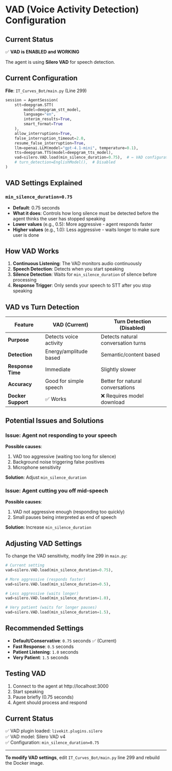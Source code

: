 # VAD (Voice Activity Detection) Configuration

## Current Status
✅ **VAD is ENABLED and WORKING**

The agent is using **Silero VAD** for speech detection.

## Current Configuration

**File**: `IT_Curves_Bot/main.py` (Line 299)

```python
session = AgentSession(
    stt=deepgram.STT(
        model=deepgram_stt_model, 
        language="en",
        interim_results=True,
        smart_format=True
    ),
    allow_interruptions=True,
    false_interruption_timeout=2.0,
    resume_false_interruption=True,
    llm=openai.LLM(model="gpt-4.1-mini", temperature=0.1),
    tts=deepgram.TTS(model=deepgram_tts_model),
    vad=silero.VAD.load(min_silence_duration=0.75),  # ← VAD configuration
    # turn_detection=EnglishModel(),  # Disabled
)
```

## VAD Settings Explained

### `min_silence_duration=0.75`
- **Default**: 0.75 seconds
- **What it does**: Controls how long silence must be detected before the agent thinks the user has stopped speaking
- **Lower values** (e.g., 0.5): More aggressive - agent responds faster
- **Higher values** (e.g., 1.0): Less aggressive - waits longer to make sure user is done

## How VAD Works

1. **Continuous Listening**: The VAD monitors audio continuously
2. **Speech Detection**: Detects when you start speaking
3. **Silence Detection**: Waits for `min_silence_duration` of silence before processing
4. **Response Trigger**: Only sends your speech to STT after you stop speaking

## VAD vs Turn Detection

| Feature | VAD (Current) | Turn Detection (Disabled) |
|---------|---------------|--------------------------|
| **Purpose** | Detects voice activity | Detects natural conversation turns |
| **Detection** | Energy/amplitude based | Semantic/content based |
| **Response Time** | Immediate | Slightly slower |
| **Accuracy** | Good for simple speech | Better for natural conversations |
| **Docker Support** | ✅ Works | ❌ Requires model download |

## Potential Issues and Solutions

### Issue: Agent not responding to your speech
**Possible causes**:
1. VAD too aggressive (waiting too long for silence)
2. Background noise triggering false positives
3. Microphone sensitivity

**Solution**: Adjust `min_silence_duration`

### Issue: Agent cutting you off mid-speech
**Possible causes**:
1. VAD not aggressive enough (responding too quickly)
2. Small pauses being interpreted as end of speech

**Solution**: Increase `min_silence_duration`

## Adjusting VAD Settings

To change the VAD sensitivity, modify line 299 in `main.py`:

```python
# Current setting
vad=silero.VAD.load(min_silence_duration=0.75),

# More aggressive (responds faster)
vad=silero.VAD.load(min_silence_duration=0.5),

# Less aggressive (waits longer)
vad=silero.VAD.load(min_silence_duration=1.0),

# Very patient (waits for longer pauses)
vad=silero.VAD.load(min_silence_duration=1.5),
```

## Recommended Settings

- **Default/Conservative**: `0.75` seconds ✅ (Current)
- **Fast Response**: `0.5` seconds
- **Patient Listening**: `1.0` seconds
- **Very Patient**: `1.5` seconds

## Testing VAD

1. Connect to the agent at http://localhost:3000
2. Start speaking
3. Pause briefly (0.75 seconds)
4. Agent should process and respond

## Current Status

✅ VAD plugin loaded: `livekit.plugins.silero`  
✅ VAD model: Silero VAD v4  
✅ Configuration: `min_silence_duration=0.75`  

---

**To modify VAD settings**, edit `IT_Curves_Bot/main.py` line 299 and rebuild the Docker image.

